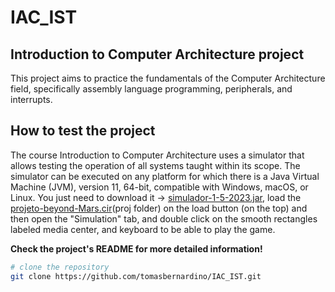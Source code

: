 # IAC_IST
## Introduction to Computer Architecture project
This project aims to practice the fundamentals of the Computer Architecture field, specifically assembly language programming, peripherals, and interrupts.

## How to test the project
The course Introduction to Computer Architecture uses a simulator that allows testing the operation of all systems taught within its scope.
The simulator can be executed on any platform for which there is a Java Virtual Machine (JVM), version 11, 64-bit, compatible with Windows, macOS, or Linux.
You just need to download it -> [simulador-1-5-2023.jar](https://fenix.tecnico.ulisboa.pt/downloadFile/282093452107489/simulador-1-5-2023.jar), load the 
[projeto-beyond-Mars.cir](https://github.com/tomasbernardino/IAC_IST/blob/main/proj/projeto-beyond-Mars.cir)(proj folder) on the load button (on the top) and then open the "Simulation" tab, and double click on the smooth rectangles labeled media center, and keyboard to be able to play the game.

**Check the project's README for more detailed information!**
```bash
# clone the repository
git clone https://github.com/tomasbernardino/IAC_IST.git
```
